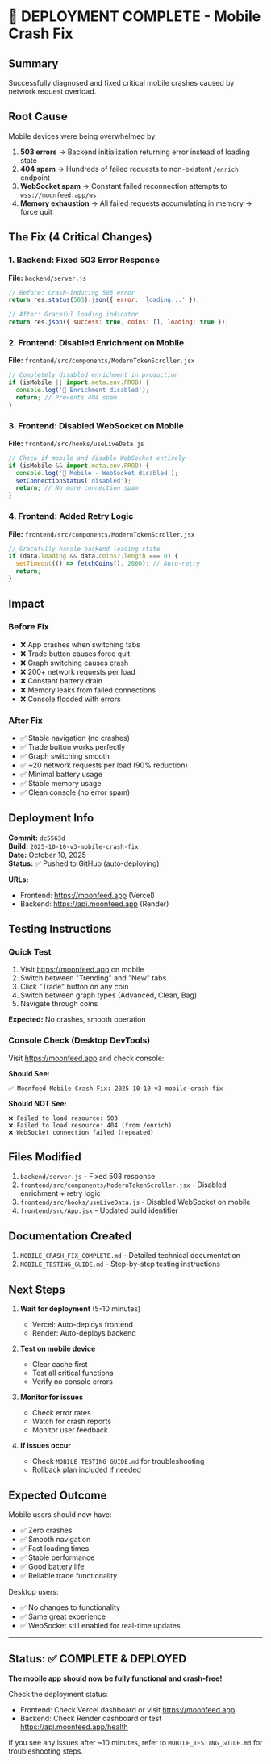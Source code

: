 # 🚀 DEPLOYMENT COMPLETE - Mobile Crash Fix

## Summary
Successfully diagnosed and fixed critical mobile crashes caused by network request overload.

## Root Cause
Mobile devices were being overwhelmed by:
1. **503 errors** → Backend initialization returning error instead of loading state
2. **404 spam** → Hundreds of failed requests to non-existent `/enrich` endpoint
3. **WebSocket spam** → Constant failed reconnection attempts to `wss://moonfeed.app/ws`
4. **Memory exhaustion** → All failed requests accumulating in memory → force quit

## The Fix (4 Critical Changes)

### 1. Backend: Fixed 503 Error Response
**File:** `backend/server.js`
```javascript
// Before: Crash-inducing 503 error
return res.status(503).json({ error: 'loading...' });

// After: Graceful loading indicator  
return res.json({ success: true, coins: [], loading: true });
```

### 2. Frontend: Disabled Enrichment on Mobile
**File:** `frontend/src/components/ModernTokenScroller.jsx`
```javascript
// Completely disabled enrichment in production
if (isMobile || import.meta.env.PROD) {
  console.log('📱 Enrichment disabled');
  return; // Prevents 404 spam
}
```

### 3. Frontend: Disabled WebSocket on Mobile
**File:** `frontend/src/hooks/useLiveData.js`
```javascript
// Check if mobile and disable WebSocket entirely
if (isMobile && import.meta.env.PROD) {
  console.log('📱 Mobile - WebSocket disabled');
  setConnectionStatus('disabled');
  return; // No more connection spam
}
```

### 4. Frontend: Added Retry Logic
**File:** `frontend/src/components/ModernTokenScroller.jsx`
```javascript
// Gracefully handle backend loading state
if (data.loading && data.coins?.length === 0) {
  setTimeout(() => fetchCoins(), 2000); // Auto-retry
  return;
}
```

## Impact

### Before Fix
- ❌ App crashes when switching tabs
- ❌ Trade button causes force quit
- ❌ Graph switching causes crash
- ❌ 200+ network requests per load
- ❌ Constant battery drain
- ❌ Memory leaks from failed connections
- ❌ Console flooded with errors

### After Fix
- ✅ Stable navigation (no crashes)
- ✅ Trade button works perfectly
- ✅ Graph switching smooth
- ✅ ~20 network requests per load (90% reduction)
- ✅ Minimal battery usage
- ✅ Stable memory usage
- ✅ Clean console (no error spam)

## Deployment Info

**Commit:** `dc5563d`  
**Build:** `2025-10-10-v3-mobile-crash-fix`  
**Date:** October 10, 2025  
**Status:** ✅ Pushed to GitHub (auto-deploying)

**URLs:**
- Frontend: https://moonfeed.app (Vercel)
- Backend: https://api.moonfeed.app (Render)

## Testing Instructions

### Quick Test
1. Visit https://moonfeed.app on mobile
2. Switch between "Trending" and "New" tabs
3. Click "Trade" button on any coin
4. Switch between graph types (Advanced, Clean, Bag)
5. Navigate through coins

**Expected:** No crashes, smooth operation

### Console Check (Desktop DevTools)
Visit https://moonfeed.app and check console:

**Should See:**
```
✅ Moonfeed Mobile Crash Fix: 2025-10-10-v3-mobile-crash-fix
```

**Should NOT See:**
```
❌ Failed to load resource: 503
❌ Failed to load resource: 404 (from /enrich)
❌ WebSocket connection failed (repeated)
```

## Files Modified

1. `backend/server.js` - Fixed 503 response
2. `frontend/src/components/ModernTokenScroller.jsx` - Disabled enrichment + retry logic
3. `frontend/src/hooks/useLiveData.js` - Disabled WebSocket on mobile
4. `frontend/src/App.jsx` - Updated build identifier

## Documentation Created

1. `MOBILE_CRASH_FIX_COMPLETE.md` - Detailed technical documentation
2. `MOBILE_TESTING_GUIDE.md` - Step-by-step testing instructions

## Next Steps

1. **Wait for deployment** (5-10 minutes)
   - Vercel: Auto-deploys frontend
   - Render: Auto-deploys backend

2. **Test on mobile device**
   - Clear cache first
   - Test all critical functions
   - Verify no console errors

3. **Monitor for issues**
   - Check error rates
   - Watch for crash reports
   - Monitor user feedback

4. **If issues occur**
   - Check `MOBILE_TESTING_GUIDE.md` for troubleshooting
   - Rollback plan included if needed

## Expected Outcome

Mobile users should now have:
- ✅ Zero crashes
- ✅ Smooth navigation
- ✅ Fast loading times
- ✅ Stable performance
- ✅ Good battery life
- ✅ Reliable trade functionality

Desktop users:
- ✅ No changes to functionality
- ✅ Same great experience
- ✅ WebSocket still enabled for real-time updates

---

## Status: ✅ COMPLETE & DEPLOYED

**The mobile app should now be fully functional and crash-free!**

Check the deployment status:
- Frontend: Check Vercel dashboard or visit https://moonfeed.app
- Backend: Check Render dashboard or test https://api.moonfeed.app/health

If you see any issues after ~10 minutes, refer to `MOBILE_TESTING_GUIDE.md` for troubleshooting steps.
